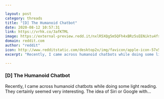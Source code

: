 ```yaml
---

layout: post
category: threads
title: "[D] The Humanoid Chatbot"
date: 2020-08-12 10:57:31
link: https://vrhk.co/3afKTML
image: https://external-preview.redd.it/nxlR5XQg5m5QFh4xBRz5sEENiktu4fssfzReutmhsMQ.jpg?width=1000&height=523.560209424&auto=webp&crop=1000:523.560209424,smart&s=1ce47787812a0ab78e8dfdd7119a68fc5e8e966b
domain: reddit.com
author: "reddit"
icon: http://www.redditstatic.com/desktop2x/img/favicon/apple-icon-57x57.png
excerpt: "Recently, I came across humanoid chatbots while doing some light reading. They certainly seemed very interesting. The idea of Siri or Google with..."

---
```


### [D] The Humanoid Chatbot

Recently, I came across humanoid chatbots while doing some light reading. They certainly seemed very interesting. The idea of Siri or Google with...